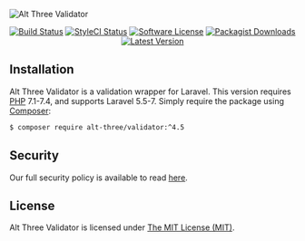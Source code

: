 ![Alt Three Validator](https://user-images.githubusercontent.com/2829600/71490851-0e7a0480-2825-11ea-8ece-efc104c7c64f.png)

<p align="center">
<a href="https://github.com/AltThree/Validator/actions?query=workflow%3ATests"><img src="https://img.shields.io/github/workflow/status/AltThree/Validator/Tests?label=Tests&style=flat-square" alt="Build Status"></img></a>
<a href="https://github.styleci.io/repos/38510192"><img src="https://github.styleci.io/repos/38510192/shield" alt="StyleCI Status"></img></a>
<a href="LICENSE"><img src="https://img.shields.io/badge/license-MIT-brightgreen?style=flat-square" alt="Software License"></img></a>
<a href="https://packagist.org/packages/alt-three/validator"><img src="https://img.shields.io/packagist/dt/alt-three/validator?style=flat-square" alt="Packagist Downloads"></img></a>
<a href="https://github.com/AltThree/Validator/releases"><img src="https://img.shields.io/github/release/AltThree/Validator?style=flat-square" alt="Latest Version"></img></a>
</p>


## Installation

Alt Three Validator is a validation wrapper for Laravel. This version requires [PHP](https://php.net) 7.1-7.4, and supports Laravel 5.5-7. Simply require the package using [Composer](https://getcomposer.org):

```bash
$ composer require alt-three/validator:^4.5
```


## Security

Our full security policy is available to read [here](https://github.com/AltThree/Validator/security/policy).


## License

Alt Three Validator is licensed under [The MIT License (MIT)](LICENSE).
